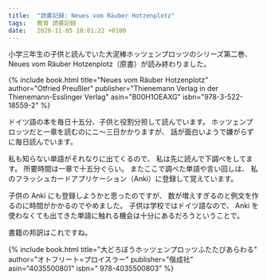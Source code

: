 ```yaml
---
title:  "読書記録: Neues vom Räuber Hotzenplotz"
tags:	教育 読書記録
date:	2020-11-05 18:01:22 +0100
---
```

小学三年生の子供と読んでいた大泥棒ホッツェンプロッツのシリーズ第二巻、
Neues vom Räuber Hotzenplotz（原書）が読み終わりました。

{% include book.html
    title="Neues vom Räuber Hotzenplotz"
    author="Otfried Preußler"
    publisher="Thienemann Verlag in der Thienemann-Esslinger Verlag"
    asin="B00H1OEAXG"
    isbn="978-3-522-18559-2"
    %}

ドイツ語の本を毎日十五分、子供と役割分担して読んでいます。
ホッツェンプロッツだと一章を読むのにニ〜三日かかりますが、
話が面白いようで嫌がらずに毎日読んでいます。

私も知らない単語がそれなりに出てくるので、
私は先に読んで下調べをしてます。
所要時間は一章で十五分ぐらい。
またここで調べた単語や言い回しは、
私のフラッシュカードアプリケーション（Anki）に登録して覚えています。

子供の Anki にも登録しようかと思ったのですが、
数が増えすぎるのと例文を作るのに時間がかかるのでやめました。
子供は学校ではドイツ語なので、
Anki を使わなくても出てきた単語に触れる機会は十分にあるだろうということで。

書籍の邦訳はこれですね。

{% include book.html
    title="大どろぼうホッツェンプロッツふたたびあらわる"
    author="オトフリート=プロイスラー"
    publisher="偕成社"
    asin="4035500801"
    isbn=" 978-4035500803"
    %}
